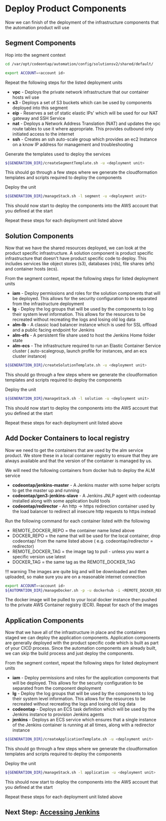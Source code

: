 # Deploy Product Components

Now we can finish of the deployment of the infrastructure components that the automation product will use

## Segment Components

Hop into the segment context

```bash
cd /var/opt/codeontap/automation/config/solutionsv2/shared/default/

export ACCOUNT=<account id>
```

Repeat the following steps for the listed deployment units

- **vpc** - Deploys the private network infrastructure that our container hosts wil use
- **s3** - Deploys a set of S3 buckets which can be used by components deployed into this segment
- **eip** - Reserves a set of static elastic IPs' which will be used for our NAT gateway and SSH Service
- **nat** - Deploys a Network Address Translation (NAT) and updates the vpc route tables to use it where appropriate. This provides outbound only initiated access to the internet
- **ssh** - Creates an ssh auto-scale group which provides an ec2 Instance on a know IP address for management and troubleshooting

Generate the templates used to deploy the services

```bash
${GENERATION_DIR}/createSegmentTemplate.sh -u <deployment unit>
```

This should go through a few steps where we generate the cloudformation templates and scripts required to deploy the components

Deploy the unit

```bash
${GENERATION_DIR}/manageStack.sh -l segment -u <deployment unit>
```

This should now start to deploy the components into the AWS account that you defined at the start

Repeat these steps for each deployment unit listed above

## Solution Components

Now that we have the shared resources deployed, we can look at the product specific infrastructure. A solution component is product specific infrastructure that doesn't have product specific code to deploy. This includes services like object stores (s3), databases (rds), file shares (efs) and container hosts (ecs).

From the segment context, repeat the following steps for listed deployment units 

- **iam** - Deploy permissions and roles for the solution components that will be deployed. This allows for the security configuration to be separated from the infrastructure deployment
- **lg** - Deploy the log groups that will be used by the components to log their system level information. This allows for the resources to be recreated without recreating the logs and losing old log data
- **alm-lb** - A classic load balancer instance which is used for SSL offload and a public facing endpoint for Jenkins
- **alm-efs** - A persistent file share used to host the Jenkins Home folder state
- **alm-ecs** - The infrastructure required to run an Elastic Container Service cluster ( auto-scalegroup, launch profile for instances, and an ecs cluster instance)

```bash
${GENERATION_DIR}/createSolutionTemplate.sh -u <deployment unit>
```

This should go through a few steps where we generate the cloudformation templates and scripts required to deploy the components

Deploy the unit

```bash
${GENERATION_DIR}/manageStack.sh -l solution -u <deployment unit>
```

This should now start to deploy the components into the AWS account that you defined at the start

Repeat these steps for each deployment unit listed above

## Add Docker Containers to local registry

Now we need to get the containers that are used by the alm service product. We store these in a local container registry to ensure that they are always available and that the version of the container is managed by us.

We will need the following containers from docker hub to deploy the ALM service

- **codeontap/jenkins-master** - A Jenkins master with some helper scripts to get the master up and running
- **codeontap/gen3-jenkins-slave** - A Jenkins JNLP agent with codeontap installed along with some application build tools
- **codeontap/redirector** - An http -> https redirection container used by the load balancer to redirect all insecure http requests to https instead

Run the following command for each container listed with the following

- REMOTE_DOCKER_REPO = the container name listed above
- DOCKER_REPO = the name that will be used for the local container, drop codeontap/ from the name listed above ( e.g. codeontap/redirector = redirector)
- REMOTE_DOCKER_TAG = the image tag to pull - unless you want a specific version use latest
- DOCKER_TAG = the same tag as the REMOTE_DOCKER_TAG

!!! warning
    The images are quite big and will be downloaded and then uploaded, so make sure you are on a reasonable internet connection

```bash
export ACCOUNT=<account id>
${AUTOMATION_DIR}/manageDocker.sh -p -u dockerhub -i <REMOTE_DOCKER_REPO> -l <DOCKER_REPO> -r <REMOTE_DOCKER_TAG> -t <DOCKER_TAG>
```

The docker image will be pulled to your local docker instance then pushed to the private AWS Container registry (ECR). Repeat for each of the images

## Application Components

Now that we have all of the infrastructure in place and the containers staged we can deploy the application components. Application components are generally deployed with the product specific code which is built as part of your CICD process. Since the automation components are already built, we can skip the build process and just deploy the components. 

From the segment context, repeat the following steps for listed deployment units

- **iam** - Deploy permissions and roles for the application components that will be deployed. This allows for the security configuration to be separated from the component deployment
- **lg** - Deploy the log groups that will be used by the components to log their system level information. This allows for the resources to be recreated without recreating the logs and losing old log data
- **codeontap** - Deploys an ECS task definition which will be used by the Jenkins instance to provision Jenkins agents
- **jenkins** - Deploys an ECS service which ensures that a single instance of the Jenkins container is running at all times, along with a redirector instance

```bash
${GENERATION_DIR}/createApplicationTemplate.sh -u <deployment unit>
```

This should go through a few steps where we generate the cloudformation templates and scripts required to deploy the components

Deploy the unit

```bash
${GENERATION_DIR}/manageStack.sh -l application -u <deployment unit>
```

This should now start to deploy the components into the AWS account that you defined at the start

Repeat these steps for each deployment unit listed above

## Next Step: [Accessing Jenkins](./accessing-jenkins.md)